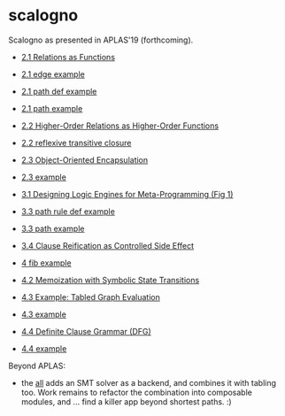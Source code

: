 scalogno
========

Scalogno as presented in APLAS'19 (forthcoming).

- [2.1 Relations as Functions](src/test/scala/scalogno/core.scala#L274)
- [2.1 edge example](src/test/scala/scalogno/core.scala#L281)
- [2.1 path def example](src/main/scala/scalogno/core.scala#L189)
- [2.1 path example](src/test/scala/scalogno/core.scala#L289)
- [2.2 Higher-Order Relations as Higher-Order Functions](src/test/scala/scalogno/core.scala#L299)
- [2.2 reflexive transitive closure](src/test/scala/scalogno/core.scala#L318)
- [2.3 Object-Oriented Encapsulation](src/main/scala/scalogno/core.scala#L186)
- [2.3 example](src/test/scala/scalogno/core.scala#L272)
- [3.1 Designing Logic Engines for Meta-Programming (Fig 1)](src/main/scala/scalogno/engine.scala)
- [3.3 path rule def example](src/test/scala/scalogno/core.scala#L336)
- [3.3 path example](src/test/scala/scalogno/core.scala#L347)
- [3.4 Clause Reification as Controlled Side Effect](src/main/scala/scalogno/meta.scala#L62)

- [4 fib example](src/test/scala/scalogno/tabling.scala#L91)
- [4.2 Memoization with Symbolic State Transitions](src/main/scala/scalogno/tabling.scala)
- [4.3 Example: Tabled Graph Evaluation](src/test/scala/scalogno/tabling.scala#L133)
- [4.3 example](src/test/scala/scalogno/tabling.scala#L192)
- [4.4 Definite Clause Grammar (DFG)](src/test/scala/scalogno/tabling.scala#L6)
- [4.4 example](src/test/scala/scalogno/tabling.scala#L28)

Beyond APLAS:

- the [all](https://github.com/namin/scalogno/tree/all) adds an SMT solver as a backend, and combines it with tabling too. Work remains to refactor the combination into composable modules, and ... find a killer app beyond shortest paths. :)
